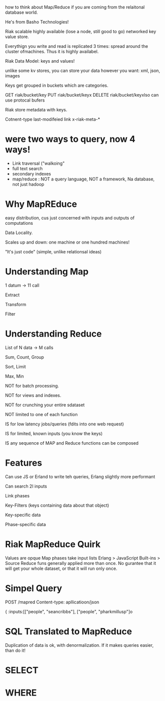 
how to think about Map/Reduce if you are coming from the relaitonal database world.

He's from Basho Technologies!

Riak scalable
highly available (lose a node, still good to go)
networked
key value store.

Everythign you write and read is replicated 3 times: spread around the cluster ofmachines.  Thus it is highly availabel.

Riak Data Model: keys and values!

unlike some kv stores, you can store your data however you want: xml, json, images

Keys get grouped in buckets which are categories.

GET    riak/bucket/key
PUT    riak/bucket/keyx
DELETE riak/bucket/keyxlso can use protocal bufers

Riak store metadata with keys.

Cotnent-type
last-modifeied
link
x-riak-meta-*

were two ways to query, now 4 ways!
===================================

* Link traversal ("walkoing"
* full text search
* secondary indexes
* map/reduce : NOT a query language, NOT a framework, Na database, not just hadoop

Why MapREduce
=============

easy distribution, cus just concerned with inputs and outputs of computations

Data Locality.

Scales up and down: one machine or one hundred machines!

"It's just code" (simple, unlike relationsal ideas)

Understanding Map
=================

1 datum -> 11 call

Extract

Transform

Filter

Understanding Reduce
====================

List of N data -> M calls

Sum, Count, Group

Sort, Limit

Max, Min

NOT for batch processing.

NOT for views and indexes.

NOT for crunching your entire sdataset

NOT limited to one of each function

IS for low latency jobs/queries (fdits into one web request)

IS for limited, known inputs (you know the keys)

IS any sequence of MAP and Reduce functions can be composed

Features
========

Can use JS or Erland to write teh queries, Erlang slightly more performant

Can search 2I inputs

Link phases

Key-Filters (keys containing data about that object)

Key-specific data

Phase-specific data

Riak MapReduce Quirk
====================

Values are opque
Map phases take input lists
Erlang > JavaScript
Built-ins > Source
Reduce funs generally applied more than once.  No gurantee that it will get your whole dataset, or that it will run only once.

Simpel Query
============

POST /mapred
Content-type: apllicatioon/json

{
    :inputs:[["people", "seancribbs"],
             ["people", "pharkmillusp"]o

SQL Translated to MapReduce
===========================

Duplication of data is ok, with denormalization.  If it makes queries easier, than do it!

SELECT <fields>
===============

WHERE <conditions>
==================


